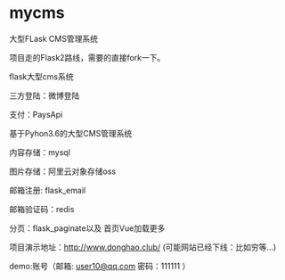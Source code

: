 # mycms
大型FLask CMS管理系统

项目走的Flask2路线，需要的直接fork一下。

flask大型cms系统

三方登陆：微博登陆

支付：PaysApi

基于Pyhon3.6的大型CMS管理系统

内容存储：mysql

图片存储：阿里云对象存储oss

邮箱注册: flask_email

邮箱验证码：redis

分页：flask_paginate以及 首页Vue加载更多

项目演示地址：http://www.donghao.club/ (可能网站已经下线：比如穷等...)

demo:账号（邮箱:  user10@qq.com   密码：111111   ）
